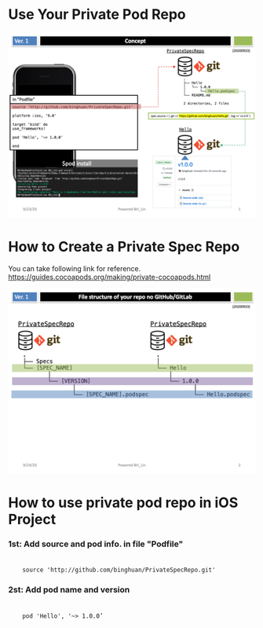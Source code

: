 # Use Your Private Pod Repo

![](./images/Slide1.png)

# How to Create a Private Spec Repo
You can take following link for reference.   
<https://guides.cocoapods.org/making/private-cocoapods.html>

![](./images/Slide2.png)


# How to use private pod repo in iOS Project

### 1st: Add source and pod info. in file "Podfile"

<code>
	source 'http://github.com/binghuan/PrivateSpecRepo.git'
</code>

### 2st: Add pod name and version
<code>
	pod 'Hello', '~> 1.0.0’
</code>

